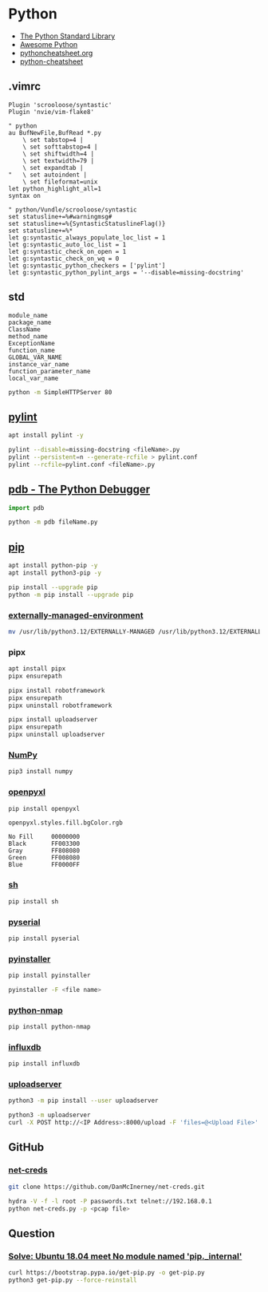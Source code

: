 ﻿# Python

- [The Python Standard Library](https://docs.python.org/3/library)
- [Awesome Python](https://awesome-python.com/)
- [pythoncheatsheet.org](https://www.pythoncheatsheet.org/)
- [python-cheatsheet](https://github.com/gto76/python-cheatsheet)

## .vimrc

```text
Plugin 'scrooloose/syntastic'
Plugin 'nvie/vim-flake8'

" python
au BufNewFile,BufRead *.py
    \ set tabstop=4 |
    \ set softtabstop=4 |
    \ set shiftwidth=4 |
    \ set textwidth=79 |
    \ set expandtab |
"   \ set autoindent |
    \ set fileformat=unix
let python_highlight_all=1
syntax on

" python/Vundle/scrooloose/syntastic
set statusline+=%#warningmsg#
set statusline+=%{SyntasticStatuslineFlag()}
set statusline+=%*
let g:syntastic_always_populate_loc_list = 1
let g:syntastic_auto_loc_list = 1
let g:syntastic_check_on_open = 1
let g:syntastic_check_on_wq = 0
let g:syntastic_python_checkers = ['pylint']
let g:syntastic_python_pylint_args = '--disable=missing-docstring'
```

## std

```text
module_name
package_name
ClassName
method_name
ExceptionName
function_name
GLOBAL_VAR_NAME
instance_var_name
function_parameter_name
local_var_name
```

```bash
python -m SimpleHTTPServer 80
```

## [pylint](https://www.pylint.org/)

```bash
apt install pylint -y

pylint --disable=missing-docstring <fileName>.py
pylint --persistent=n --generate-rcfile > pylint.conf
pylint --rcfile=pylint.conf <fileName>.py
```

## [pdb - The Python Debugger](https://docs.python.org/3/library/pdb.html)

```python
import pdb
```

```bash
python -m pdb fileName.py
```

## [pip](https://pip.pypa.io/en/stable/)

```bash
apt install python-pip -y
apt install python3-pip -y

pip install --upgrade pip
python -m pip install --upgrade pip
```

### [externally-managed-environment](https://www.yaolong.net/article/pip-externally-managed-environment/#%E6%96%B9%E6%A1%88%E4%B8%80%E7%B2%97%E6%9A%B4-%E5%8E%BB%E6%8E%89%E8%BF%99%E4%B8%AA%E6%8F%90%E7%A4%BA)

```bash
mv /usr/lib/python3.12/EXTERNALLY-MANAGED /usr/lib/python3.12/EXTERNALLY-MANAGED.bk
```

### pipx

```bash
apt install pipx
pipx ensurepath

pipx install robotframework
pipx ensurepath
pipx uninstall robotframework

pipx install uploadserver
pipx ensurepath
pipx uninstall uploadserver
```

### [NumPy](https://numpy.org/)

```bash
pip3 install numpy
```

### [openpyxl](https://pypi.org/project/openpyxl/)

```bash
pip install openpyxl
```

```text
openpyxl.styles.fill.bgColor.rgb

No Fill     00000000
Black       FF003300
Gray        FF808080
Green       FF008080
Blue        FF0000FF
```

### [sh](https://pypi.org/project/sh/)

```bash
pip install sh
```

### [pyserial](https://pypi.org/project/pyserial/)

```bash
pip install pyserial
```

### [pyinstaller](https://pypi.org/project/pyinstaller/)

```bash
pip install pyinstaller

pyinstaller -F <file name>
```

### [python-nmap](https://pypi.org/project/python-nmap/)

```bash
pip install python-nmap
```

### [influxdb](https://pypi.org/project/influxdb/)

```bash
pip install influxdb
```

### [uploadserver](https://pypi.org/project/uploadserver)

```bash
python3 -m pip install --user uploadserver

python3 -m uploadserver
curl -X POST http://<IP Address>:8000/upload -F 'files=@<Upload File>'
```

## GitHub

### [net-creds](https://github.com/DanMcInerney/net-creds)

```bash
git clone https://github.com/DanMcInerney/net-creds.git

hydra -V -f -l root -P passwords.txt telnet://192.168.0.1
python net-creds.py -p <pcap file>
```

## Question

### [Solve: Ubuntu 18.04 meet No module named 'pip._internal'](https://medium.com/@acer1832a/%E5%9C%A8ubuntu-18-04%E4%B8%8A%E9%81%87%E5%88%B0no-module-named-pip-internal-298f980f9a45)

```bash
curl https://bootstrap.pypa.io/get-pip.py -o get-pip.py
python3 get-pip.py --force-reinstall
```
